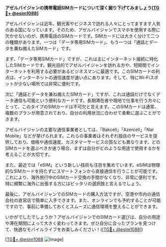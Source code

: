 **アゼルバイジャンの携帯電話SIMカードについて深く掘り下げてみましょう[[TG💪+ @esim1088](https://t.me/s/esim1088)]**

アゼルバイジャンは近年、観光客やビジネスで訪れる人々にとってますます人気のある国になっています。そのため、アゼルバイジャンでスマホを使用する際に欠かせないのが、携帯電話のSIMカードです。SIMカードには大きく分けて二つの種類があります。一つは「データ専用SIMカード」、もう一つは「通話とデータを兼ね備えたSIMカード」です。

まず、「データ専用SIMカード」ですが、これは主にインターネット接続に特化したSIMカードです。観光目的でアゼルバイジャンを訪れる方や、短期間でインターネットを利用する必要があるビジネスマンに最適です。このSIMカードの利点は、インターネットの通信速度が速い点にあります。そして、特にWi-Fiスポットが少ない場所では非常に便利です。

次に「通話とデータを兼ね備えたSIMカード」ですが、これは通話だけでなくデータ通信も可能という便利なカードです。長期滞在者や現地で仕事を行う方々にとって、このタイプのSIMカードは不可欠と言えます。このSIMカードは通常、複数のプランが用意されており、自分の利用状況に合わせて柔軟に選ぶことができます。

アゼルバイジャンの主要な通信事業者としては、「Bakcell」「Azercell」「Nar Mobile」などが挙げられます。これらの事業者はそれぞれ独自のサービスを提供しており、価格や通信速度、カスタマーサービスの質なども異なります。どのSIMカードを選ぶべきか迷う場合、まずは自分がどのような用途で使用するかを考えることが大切です。

また、最近では「eSIM」という新しい技術も注目を集めています。eSIMは物理的なSIMカードを持たずにスマートフォンから直接通信を行うことが可能です。これにより、海外旅行中のSIMカード交換の手間がなくなり、非常に便利です。特に頻繁に海外に出張する方にはピッタリの選択肢と言えるでしょう。

最後に、アゼルバイジャンでのSIMカードの購入方法ですが、空港や市内の通信会社の直営店で簡単に入手できます。また、オンラインでも予約することが可能ですので、事前に準備しておくとスムーズに通信環境を整えることができます。

いかがでしたでしょうか？アゼルバイジャンでのSIMカード選びは、自分の用途や滞在期間によって大きく変わってきます。ぜひ自分に合ったプランを見つけて、快適なモバイルライフをお楽しみください！([[TG💪+ @esim1088](https://t.me/s/esim1088)])

[[TG💪+ @esim1088](https://t.me/s/esim1088) ![Image](https://i.postimg.cc/Y0z9fWf4/image.png)]